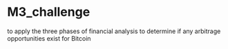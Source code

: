 # M3_challenge
to apply the three phases of financial analysis to determine if any arbitrage opportunities exist for Bitcoin
